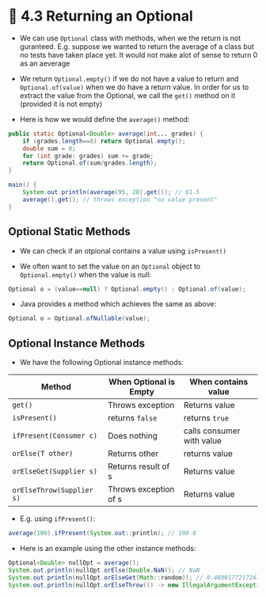 <link href="../../styles.css" rel="stylesheet"></link>

# 🧠 4.3 Returning an Optional

* We can use `Optional` class with methods, when we the return is not guranteed. E.g. suppose we wanted to return the average of a class but no tests have taken place yet. It would not make alot of sense to return 0 as an aeverage

* We return `Optional.empty()` if we do not have a value to return and `Optional.of(value)` when we do have a return value. In order for us to extract the value from the Optional, we call the `get()` method on it (provided it is not empty)

* Here is how we would define the `average()` method:


```java
public static Optional<Double> average(int... grades) {
    if (grades.length==0) return Optional.empty();
    double sum = 0;
    for (int grade: grades) sum += grade;
    return Optional.of(sum/grades.length);  
}

main() {
    System.out.println(average(95, 28).get()); // 61.5
    average().get(); // throws exception "no value present"
}
```

## Optional Static Methods

* We can check if an otpional contains a value using `isPresent()`

* We often want to set the value on an `Optional` object to `Optional.empty()` when the value is null:

```java
Optional o = (value==null) ? Optional.empty() : Optional.of(value);
```

* Java provides a method which achieves the same as above:

```java
Optional o = Optional.ofNullable(value);
```

## Optional Instance Methods

* We have the following Optional instance methods:

| Method                    | When Optional is Empty        | When contains value       |
| -------------             | ----------------------------- | ------------------------- |
| `get()`                   | Throws exception              | Returns value             |
| `isPresent()`             | returns `false`               | returns `true`            |
| `ifPresent(Consumer c)`   | Does nothing                  | calls consumer with value |
| `orElse(T other)`         | Returns other                 | returns value             |
| `orElseGet(Supplier s)`   | Returns result of s           | Returns value             |
| `orElseThrow(Supplier s)` | Throws exception of s         | Returns value             |

* E.g. using `ifPresent()`:

```java
average(100).ifPresent(System.out::println); // 100.0
```

* Here is an example using the other instance methods:

```java
Optional<Double> nullOpt = average();
System.out.println(nullOpt.orElse(Double.NaN)); // NaN
System.out.println(nullOpt.orElseGet(Math::random)); // 0.48081772172470216
System.out.println(nullOpt.orElseThrow(() -> new IllegalArgumentException())); // Exception in thread "main" java.lang.IllegalArgumentException
```